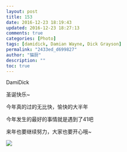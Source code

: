 ```yaml
---
layout: post
title: 153
date: 2016-12-23 18:19:43
updated: 2016-12-23 18:27:13
comments: true
categories: [Photo]
tags: [damidick, Damian Wayne, Dick Grayson]
permalink: "2433ed_d699827"
author: "猫厨"
description: ""
toc: true
---
```


<p>DamiDick</p> 
<p>圣诞快乐~</p> 
<p>今年真的过的无比快，愉快的大半年</p> 
<p>今年发生的最好的事情就是遇到了41吧</p> 
<p>来年也要继续努力，大家也要开心哦~</p>

![](https://nos.netease.com/imglf2/img/cVZNdzJtQk9JV2ZRQTlsT0dXOGVQMklGTHYxcVBXdTBtUm5JeFpBSEU4QzJuWnZ2bWVYYnhnPT0.jpg)